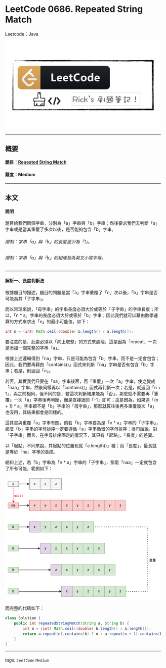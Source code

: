# LeetCode 0686. Repeated String Match
Leetcode：Java

![](https://github.com/rickbsr/LeetCode/blob/main/pics/leetcode.png?raw=true)

---

## 概要

#### 題目：[Repeated String Match](https://leetcode.com/problems/repeated-string-match/)

#### 難度：Medium

---

## 本文

#### 說明

題目給我們兩個字串，分別為「a」字串與「b」字串；然後要求我們去判斷「a」字串或是當其重覆了多次以後，是否能夠包含「b」字串。

###### 限制：字串「a」與「b」的長度至少為「1」。
###### 限制：字串「a」與「b」的組成皆為英文小寫字母。

---

#### 解析一、長度判斷法

根據題目的描述，題目的問題是當「a」字串重覆了「n」次以後，「b」字串是否可能為其「子字串」。

而以常理來說，「母字串」的字串長度必須大於或等於「子字串」的字串長度；所以，「n * a」字串的長度必須大於或等於「b」字串；因此我們就可以藉由數學運算的方式來求出「n」的最小可能值，如下：

```java
int n = (int) Math.ceil((double) b.length() / a.length());
```

要注意的是，此處必須以「向上取整」的方式來處理，這是因為「repeat」一次是添加一個完整的字串「a」。

根據上述邏輯得到「na」字串，只是可能為包含「b」字串，而不是一定會包含；因此，我們要再藉由「contains()」函式來判斷「na」字串是否有包含「b」字串；若是，則返回「n」。

若否，其實我們只要在「na」字串後面，再「重覆」一次「a」字串，使之變成「naa」字串，然後同樣再以「contains()」函式再判斷一次；若是，就返回「n + 1」，與之前相同，但不同的是，若這次判斷結果能為「否」，那麼就不需要再「重覆」一次「a」字串後再判斷，而是直接返回「-1」即可；這是因為，如果連「(n + 1) * a」字串都不是「b」字串的「母字串」，那麼就算往後再多重覆幾次「a」也沒用，其結果都會是同樣的。

這其實與重覆「a」字串有關，倘若「b」字串要為是「n * a」字串的「子字串」，那麼「b」字串的字母排序一定要遵循「a」字串循環的字母排序；換句話說，對「子字串」而言，在字母排序固定的情況下，其只有「起點」、「長度」的差異。

以「起點」不同來說，其起點的位置也就「a.length()」種；而「長度」，最長就是等於「na」字串的長度。

總和上述，若「b」字串為「n * a」字串的「子字串」，那麼「naa」一定就包含了所有可能，範例如下：

![](https://github.com/rickbsr/LeetCode/blob/main/pics/0686_repeated_string_match_naa.png?raw=true)

而完整的代碼如下：

```java
class Solution {
    public int repeatedStringMatch(String a, String b) {
        int n = (int) Math.ceil((double) b.length() / a.length());
        return a.repeat(n).contains(b) ? n : a.repeat(n + 1).contains(b) ? n + 1 : -1;
    }
}
```

---

###### tags: `LeetCode` `Medium`